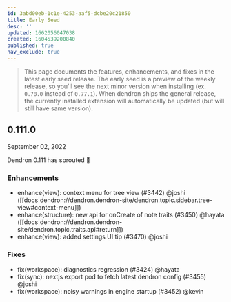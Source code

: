 ```yaml
---
id: 3abd00eb-1c1e-4253-aaf5-dcbe20c21850
title: Early Seed
desc: ''
updated: 1662056047038
created: 1604539200840
published: true
nav_exclude: true
---
```


> This page documents the features, enhancements, and fixes in the latest early seed release. The early seed is a preview of the weekly release, so you'll see the next minor version when installing (ex. `0.78.0` instead of `0.77.1`). When dendron ships the general release, the currently installed extension will automatically be updated (but will still have same version).

## 0.111.0
September 02, 2022

Dendron 0.111 has sprouted 🌱

### Enhancements
- enhance(view): context menu for tree view (#3442) @joshi ([[docs|dendron://dendron.dendron-site/dendron.topic.sidebar.tree-view#context-menu]])
- enhance(structure): new api for onCreate of note traits (#3450) @hayata ([[docs|dendron://dendron.dendron-site/dendron.topic.traits.api#return]])
- enhance(view): added settings UI tip (#3470) @joshi

### Fixes
- fix(workspace): diagnostics regression (#3424) @hayata
- fix(sync): nextjs export pod to fetch latest dendron config (#3455) @joshi
- fix(workspace): noisy warnings in engine startup (#3452) @kevin